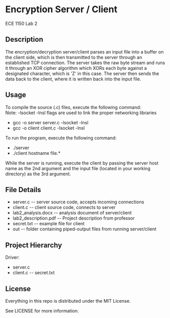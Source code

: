# Encryption Server / Client

ECE 1150 Lab 2

## Description

The encryption/decryption server/client parses an input file into a buffer on the client side, which
is then transmitted to the server through an established TCP connection. The server takes the raw
byte stream and runs it through an XOR cipher algorithm which XORs each byte against a designated
character, which is 'Z' in this case. The server then sends the data back to the client, where
it is written back into the input file.

## Usage

To compile the source (.c) files, execute the following command:<br/>
Note: -lsocket -lnsl flags are used to link the proper networking libraries

* gcc -o server server.c -lsocket -lnsl
* gcc -o client client.c -lsocket -lnsl

To run the program, execute the following command:

* ./server
* ./client hostname file.*

While the server is running, execute the client by passing the server host name as the 2nd argument and the input 
file (located in your working directory) as the 3rd argument.

## File Details

* server.c -- server source code, accepts incoming connections
* client.c -- client source code, connects to server
* lab2_analysis.docx -- analysis document of server/client
* lab2_description.pdf -- Project description from professor
* secret.txt -- example file for client
* out -- folder containing piped-output files from running server/client

## Project Hierarchy

Driver:

* server.c 
* client.c -- secret.txt

## License

Everything in this repo is distributed under the MIT License.

See LICENSE for more information.
